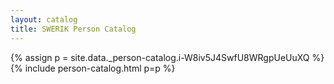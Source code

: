 ```yaml
---
layout: catalog
title: SWERIK Person Catalog
---
```

{% assign p = site.data._person-catalog.i-W8iv5J4SwfU8WRgpUeUuXQ %}
{% include person-catalog.html p=p %}

